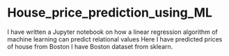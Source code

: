 # House_price_prediction_using_ML
I have written a Jupyter notebook on how a linear regression algorithm of machine learning can predict relational values Here I have predicted prices of house from Boston I have Boston dataset from sklearn.
